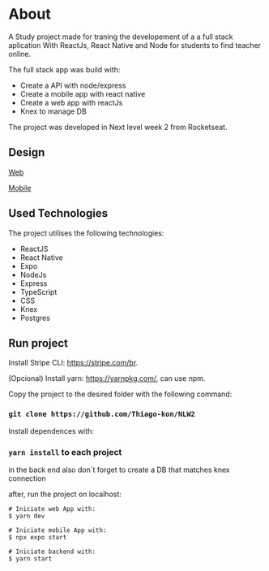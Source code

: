 # About

A Study project made for traning the developement of a  a full stack aplication With ReactJs, React Native and Node for students to find teacher online.

The full stack app was build with:
<ul>
  <li>Create a API with node/express</li>
  <li>Create a mobile app with react native</li> 
  <li>Create a web app with reactJs</li>
  <li>Knex to manage DB</li>  
</ul>

The project was developed in Next level week 2 from Rocketseat.

## Design
<a href="https://www.figma.com/file/GHGS126t7WYjnPZdRKChJF/Proffy-Web?node-id=0%3A1">Web</a>

<a href="https://www.figma.com/file/e33KvgUpFdunXxJjHnK7CG/Proffy-Mobile?node-id=0%3A1">Mobile</a>

## Used Technologies
The project utilises the following technologies:
<ul>
  <li>ReactJS</li>
  <li>React Native</li>
  <li>Expo</li>
  <li>NodeJs</li>
  <li>Express</li>
  <li>TypeScript</li>
  <li>CSS</li>
  <li>Knex</li>
  <li>Postgres</li>
</ul>

## Run project
Install  Stripe CLI: https://stripe.com/br.

(Opcional) Install yarn: https://yarnpkg.com/, can use npm.

Copy the project to the desired folder with the following command:

### `git clone https://github.com/Thiago-kon/NLW2`
Install dependences with:

### `yarn install` to each project

in the back end also don`t forget to create a DB that matches knex connection

after, run the project on localhost:

```
# Iniciate web App with:
$ yarn dev

# Iniciate mobile App with:
$ npx expo start

# Iniciate backend with: 
$ yarn start
```
